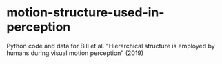 # motion-structure-used-in-perception
Python code and data for Bill et al. "Hierarchical structure is employed by humans during visual motion perception" (2019)
